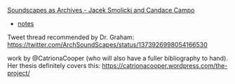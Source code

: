 [Soundscapes as Archives - Jacek Smolicki and Candace Campo](https://seismograf.org/node/19500)
- [notes](/readings/done/smolicki-campo.md)

Tweet thread recommended by Dr. Graham: https://twitter.com/ArchSoundScapes/status/1373926998054166530


work by @CatrionaCooper (who will also have a fuller bibliography to hand). Her thesis definitely covers this: https://catrionacooper.wordpress.com/the-project/
